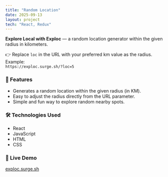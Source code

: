 ```yaml
---
title: "Random Location"
date: 2025-09-13
layout: project
tech: "React, Redux"
---
```


**Explore Local with Exploc** — a random location generator within the given radius in kilometers.

👉 Replace `loc` in the URL with your preferred km value as the radius. Example:  
`https://exploc.surge.sh/?loc=5`

### 🌟 Features

- Generates a random location within the given radius (in KM).
- Easy to adjust the radius directly from the URL parameter.
- Simple and fun way to explore random nearby spots.

### 🛠️ Technologies Used

- React
- JavaScript
- HTML
- CSS

### 🔗 Live Demo

[exploc.surge.sh](https://exploc.surge.sh/?loc=5)
